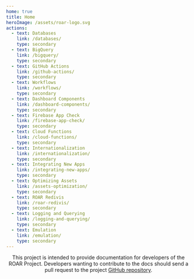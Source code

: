 ```yaml
---
home: true
title: Home
heroImage: /assets/roar-logo.svg
actions:
  - text: Databases
    link: /databases/
    type: secondary
  - text: BigQuery
    link: /bigquery/
    type: secondary
  - text: GitHub Actions
    link: /github-actions/
    type: secondary
  - text: Workflows
    link: /workflows/
    type: secondary
  - text: Dashboard Components
    link: /dashboard-components/
    type: secondary
  - text: Firebase App Check
    link: /firebase-app-check/
    type: secondary
  - text: Cloud Functions
    link: /cloud-functions/
    type: secondary
  - text: Internationalization
    link: /internationalization/
    type: secondary
  - text: Integrating New Apps
    link: /integrating-new-apps/
    type: secondary
  - text: Optimizing Assets
    link: /assets-optimization/
    type: secondary
  - text: ROAR Redivis
    link: /roar-redivis/
    type: secondary
  - text: Logging and Querying
    link: /logging-and-querying/
    type: secondary
  - text: Emulation
    link: /emulation/
    type: secondary
---
```


<p style="text-align: center;">This project is intended to provide documentation for developers of the ROAR Project. Developers wanting to contribute to the docs should send a pull request to the project <a href="https://github.com/yeatmanlab/roar-docs" target="_blank">GitHub repository</a>.</p>
